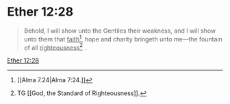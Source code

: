 # Ether 12:28

> Behold, I will show unto the Gentiles their weakness, and I will show unto them that <u>faith</u>[^a], hope and charity bringeth unto me—the fountain of all <u>righteousness</u>[^b] .

[Ether 12:28](https://www.churchofjesuschrist.org/study/scriptures/bofm/ether/12?lang=eng&id=p28#p28)


[^a]: [[Alma 7.24|Alma 7:24.]]
[^b]: TG [[God, the Standard of Righteousness]].
